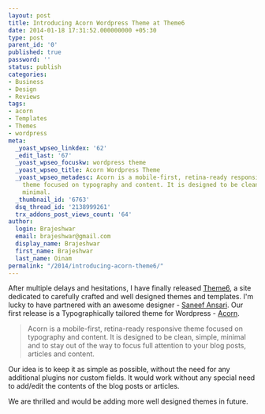 ```yaml
---
layout: post
title: Introducing Acorn Wordpress Theme at Theme6
date: 2014-01-18 17:31:52.000000000 +05:30
type: post
parent_id: '0'
published: true
password: ''
status: publish
categories:
- Business
- Design
- Reviews
tags:
- acorn
- Templates
- Themes
- wordpress
meta:
  _yoast_wpseo_linkdex: '62'
  _edit_last: '67'
  _yoast_wpseo_focuskw: wordpress theme
  _yoast_wpseo_title: Acorn Wordpress Theme
  _yoast_wpseo_metadesc: Acorn is a mobile-first, retina-ready responsive wordpress
    theme focused on typography and content. It is designed to be clean, simple and
    minimal.
  _thumbnail_id: '6763'
  dsq_thread_id: '2138999261'
  trx_addons_post_views_count: '64'
author:
  login: Brajeshwar
  email: brajeshwar@gmail.com
  display_name: Brajeshwar
  first_name: Brajeshwar
  last_name: Oinam
permalink: "/2014/introducing-acorn-theme6/"
---
```

<p>After multiple delays and hesitations, I have finally released <a href="http://theme6.com/" title="Theme6">Theme6</a>, a site dedicated to carefully crafted and well designed themes and templates. I'm lucky to have partnered with an awesome designer - <a href="http://saneef.com/" title="Saneef Ansari">Saneef Ansari</a>. Our first release is a Typographically tailored theme for Wordpress - <a href="http://theme6.com/acorn/" title="Acorn">Acorn</a>. </p>
<blockquote><p>Acorn is a mobile-first, retina-ready responsive theme focused on typography and content. It is designed to be clean, simple, minimal and to stay out of the way to focus full attention to your blog posts, articles and content.</p></blockquote>
<p>Our idea is to keep it as simple as possible, without the need for any additional plugins nor custom fields. It would work without any special need to add/edit the contents of the blog posts or articles.</p>
<p>We are thrilled and would be adding more well designed themes in future.</p>
